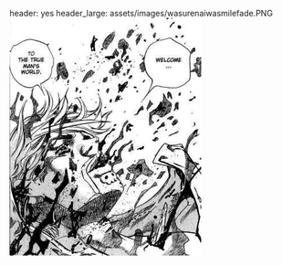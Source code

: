 header: yes
header_large: assets/images/wasurenaiwasmilefade.PNG
![world](/assets/images/world.png)
